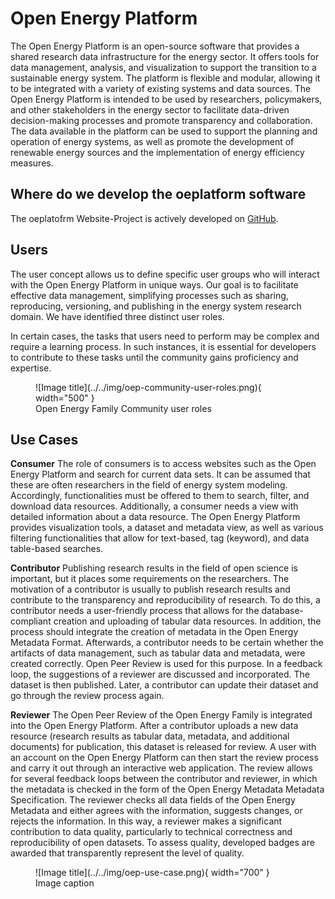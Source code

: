 # Open Energy Platform

The Open Energy Platform is an open-source software that provides a shared research data infrastructure for the energy sector. It offers tools for data management, analysis, and visualization to support the transition to a sustainable energy system. The platform is flexible and modular, allowing it to be integrated with a variety of existing systems and data sources. The Open Energy Platform is intended to be used by researchers, policymakers, and other stakeholders in the energy sector to facilitate data-driven decision-making processes and promote transparency and collaboration. The data available in the platform can be used to support the planning and operation of energy systems, as well as promote the development of renewable energy sources and the implementation of energy efficiency measures.

## Where do we develop the oeplatform software

The oeplatofrm Website-Project is actively developed on [GitHub](https://github.com/OpenEnergyPlatform/oeplatform).

## Users

The user concept allows us to define specific user groups who will interact with the Open Energy Platform in unique ways. Our goal is to facilitate effective data management, simplifying processes such as sharing, reproducing, versioning, and publishing in the energy system research domain. We have identified three distinct user roles.

In certain cases, the tasks that users need to perform may be complex and require a learning process. In such instances, it is essential for developers to contribute to these tasks until the community gains proficiency and expertise.

<figure markdown>
  ![Image title](../../img/oep-community-user-roles.png){ width="500" }
  <figcaption>Open Energy Family Community user roles</figcaption>
</figure>

## Use Cases

**Consumer**
The role of consumers is to access websites such as the Open Energy Platform and search for current data sets. It can be assumed that these are often researchers in the field of energy system modeling. Accordingly, functionalities must be offered to them to search, filter, and download data resources. Additionally, a consumer needs a view with detailed information about a data resource. The Open Energy Platform provides visualization tools, a dataset and metadata view, as well as various filtering functionalities that allow for text-based, tag (keyword), and data table-based searches.

**Contributor**
Publishing research results in the field of open science is important, but it places some requirements on the researchers. The motivation of a contributor is usually to publish research results and contribute to the transparency and reproducibility of research. To do this, a contributor needs a user-friendly process that allows for the database-compliant creation and uploading of tabular data resources. In addition, the process should integrate the creation of metadata in the Open Energy Metadata Format. Afterwards, a contributor needs to be certain whether the artifacts of data management, such as tabular data and metadata, were created correctly. Open Peer Review is used for this purpose. In a feedback loop, the suggestions of a reviewer are discussed and incorporated. The dataset is then published. Later, a contributor can update their dataset and go through the review process again.

**Reviewer**
The Open Peer Review of the Open Energy Family is integrated into the Open Energy Platform. After a contributor uploads a new data resource (research results as tabular data, metadata, and additional documents) for publication, this dataset is released for review. A user with an account on the Open Energy Platform can then start the review process and carry it out through an interactive web application. The review allows for several feedback loops between the contributor and reviewer, in which the metadata is checked in the form of the Open Energy Metadata Metadata Specification. The reviewer checks all data fields of the Open Energy Metadata and either agrees with the information, suggests changes, or rejects the information. In this way, a reviewer makes a significant contribution to data quality, particularly to technical correctness and reproducibility of open datasets. To assess quality, developed badges are awarded that transparently represent the level of quality.

<figure markdown>
  ![Image title](../../img/oep-use-case.png){ width="700" }
  <figcaption>Image caption</figcaption>
</figure>
